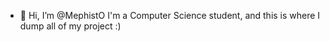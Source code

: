 - 👋 Hi, I’m @MephistO
I'm a Computer Science student, and this is where I dump all of my project :)

